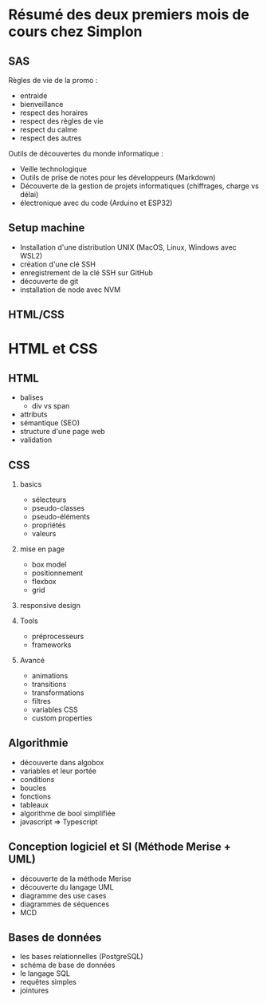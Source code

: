 # Résumé des deux premiers mois de cours chez Simplon

## SAS

Règles de vie de la promo :
- entraide
- bienveillance
- respect des horaires
- respect des règles de vie
- respect du calme
- respect des autres

Outils de découvertes du monde informatique :
- Veille technologique
- Outils de prise de notes pour les développeurs (Markdown)
- Découverte de la gestion de projets informatiques (chiffrages, charge vs délai)
- électronique avec du code (Arduino et ESP32)

## Setup machine

- Installation d'une distribution UNIX (MacOS, Linux, Windows avec WSL2)
- création d'une clé SSH
- enregistrement de la clé SSH sur GitHub
- découverte de git
- installation de node avec NVM

## HTML/CSS

# HTML et CSS

## HTML

- balises
    - div vs span
- attributs
- sémantique (SEO)
- structure d'une page web
- validation

## CSS

1. basics
    - sélecteurs
    - pseudo-classes
    - pseudo-éléments
    - propriétés
    - valeurs
2. mise en page
    - box model
    - positionnement
    - flexbox
    - grid

3. responsive design
    
4. Tools
    - préprocesseurs
    - frameworks

5. Avancé
    - animations
    - transitions
    - transformations
    - filtres
    - variables CSS
    - custom properties

## Algorithmie

- découverte dans algobox
- variables et leur portée
- conditions
- boucles
- fonctions
- tableaux
- algorithme de bool simplifiée
- javascript => Typescript

## Conception logiciel et SI (Méthode Merise + UML)

- découverte de la méthode Merise
- découverte du langage UML
- diagramme des use cases
- diagrammes de séquences
- MCD

## Bases de données

- les bases relationnelles (PostgreSQL)
- schéma de base de données
- le langage SQL
- requêtes simples
- jointures

